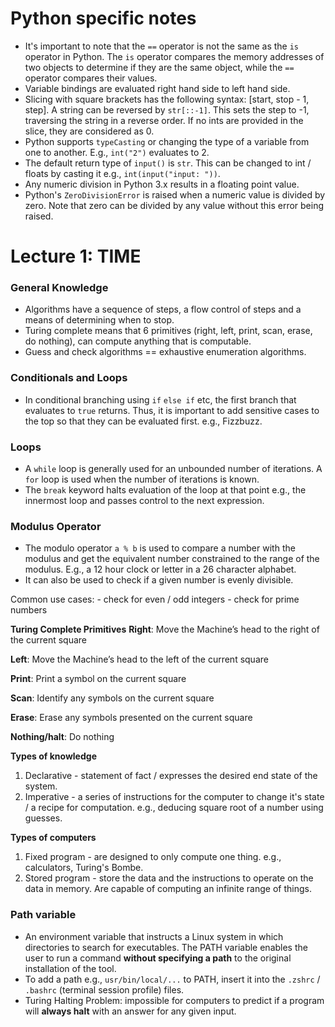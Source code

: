 # Python specific notes
- It's important to note that the `==` operator is not the same as the `is` operator in Python. The `is` operator compares the memory addresses of two objects to determine if they are the same object, while the `==` operator compares their values.
- Variable bindings are evaluated right hand side to left hand side.
- Slicing with square brackets has the following syntax: [start, stop - 1, step]. A string can be reversed by `str[::-1]`. This sets the step to -1, traversing the string in a reverse order. If no ints are provided in the slice, they are considered as 0.
- Python supports `typeCasting` or changing the type of a variable from one to another. E.g., `int("2")` evaluates to 2.
- The default return type of `input()` is `str`. This can be changed to int / floats by casting it e.g., `int(input("input: "))`.
- Any numeric division in Python 3.x results in a floating point value.
- Python's `ZeroDivisionError` is raised when a numeric value is divided by zero. Note that zero can be divided by any value without this error being raised.

# Lecture 1: TIME
### General Knowledge
- Algorithms have a sequence of steps, a flow control of steps and a means of determining when to stop.
- Turing complete means that 6 primitives (right, left, print, scan, erase, do nothing), can compute anything that is computable.
- Guess and check algorithms == exhaustive enumeration algorithms.

### Conditionals and Loops
- In conditional branching using `if` `else if` etc, the first branch that evaluates to `true` returns. Thus, it is important to add sensitive cases to the top so that they can be evaluated first. e.g., Fizzbuzz.

### Loops
- A `while` loop is generally used for an unbounded number of iterations. A `for` loop is used when the number of iterations is known.
- The `break` keyword halts evaluation of the loop at that point e.g., the innermost loop and passes control to the next expression.

### Modulus Operator
- The modulo operator `a % b` is used to compare a number with the modulus and get the equivalent number constrained to the range of the modulus. E.g., a 12 hour clock or letter in a 26 character alphabet.
- It can also be used to check if a given number is evenly divisible.

Common use cases:
    - check for even / odd integers
    - check for prime numbers

**Turing Complete Primitives**
**Right**: Move the Machine’s head to the right of the current square

**Left**: Move the Machine’s head to the left of the current square

**Print**: Print a symbol on the current square

**Scan**: Identify any symbols on the current square

**Erase**: Erase any symbols presented on the current square

**Nothing/halt**: Do nothing

**Types of knowledge**
1. Declarative - statement of fact / expresses the desired end state of the system.
2. Imperative - a series of instructions for the computer to change it's state / a recipe for computation. e.g., deducing square root of a number using guesses.

**Types of computers**
1. Fixed program - are designed to only compute one thing. e.g., calculators, Turing's Bombe.
2. Stored program - store the data and the instructions to operate on the data in memory. Are capable of computing an infinite range of things.

### Path variable
- An environment variable that instructs a Linux system in which directories to search for executables. The PATH variable enables the user to run a command **without specifying a path** to the original installation of the tool.
- To add a path e.g., `usr/bin/local/...` to PATH, insert it into the `.zshrc` / `.bashrc` (terminal session profile) files.
- Turing Halting Problem: impossible for computers to predict if a program will **always halt** with an answer for any given input.
